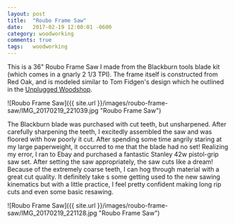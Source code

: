 ```yaml
---
layout: post
title:  "Roubo Frame Saw"
date:   2017-02-19 12:00:01 -0600
category: woodworking
comments: true
tags:   woodworking
---
```


This is a 36" Roubo Frame Saw I made from the Blackburn tools blade kit (which comes in a gnarly 2 1/3 TPI). The frame itself is constructed from Red Oak, and is modeled similar to Tom Fidgen's design which he outlined in the [Unplugged Woodshop](http://www.tauntonstore.com/the-unplugged-woodshop-071423.php). 

![Roubo Frame Saw]({{ site.url }}/images/roubo-frame-saw/IMG_20170219_221039.jpg "Roubo Frame Saw")

The Blackburn blade was purchased with cut teeth, but unsharpened. After carefully sharpening the teeth, I excitedly assembled the saw and was floored with how poorly it cut. After spending some time angrily staring at my large paperweight, it occurred to me that the blade had no set! Realizing my error, I ran to Ebay and purchased a fantastic Stanley 42w pistol-grip saw set. After setting the saw appropriately, the saw cuts like a dream! Because of the extremely coarse teeth, I can hog through material with a great cut quality. It definitely take s some getting used to the new sawing kinematics but with a little practice, I feel pretty confident making long rip cuts and even some basic resawing.

![Roubo Frame Saw]({{ site.url }}/images/roubo-frame-saw/IMG_20170219_221128.jpg "Roubo Frame Saw")



